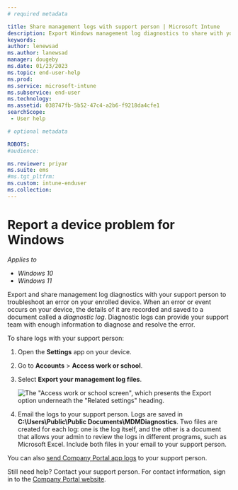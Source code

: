 ```yaml
---
# required metadata

title: Share management logs with support person | Microsoft Intune  
description: Export Windows management log diagnostics to share with your support person for troubleshooting an enrolled device.      
keywords:
author: lenewsad
ms.author: lanewsad
manager: dougeby
ms.date: 01/23/2023
ms.topic: end-user-help
ms.prod:
ms.service: microsoft-intune
ms.subservice: end-user
ms.technology:
ms.assetid: 038747fb-5b52-47c4-a2b6-f9218da4cfe1
searchScope:
 - User help

# optional metadata

ROBOTS:  
#audience:

ms.reviewer: priyar
ms.suite: ems
#ms.tgt_pltfrm:
ms.custom: intune-enduser
ms.collection: 
---
```


# Report a device problem for Windows           

*Applies to*  
- *Windows 10*  
- *Windows 11*  

Export and share management log diagnostics with your support person to troubleshoot an error on your enrolled device. When an error or event occurs on your device, the details of it are recorded and saved to a document called a _diagnostic log_. Diagnostic logs can provide your support team with enough information to diagnose and resolve the error.  

To share logs with your support person:   

1. Open the **Settings** app on your device.  
2. Go to **Accounts** > **Access work or school**.  
3. Select **Export your management log files**.  

   ![The "Access work or school screen", which presents the Export option underneath the "Related settings" heading.](./media/w10-export-logs.png)

4. Email the logs to your support person. Logs are saved in **C:\Users\Public\Public Documents\MDMDiagnostics**. Two files are created for each log: one is the log itself, and the other is a document that allows your admin to review the logs in different programs, such as Microsoft Excel. Include both files in your email to your support person. 

You can also [send Company Portal app logs](send-logs-to-your-it-admin-cp-windows.md) to your support person. 

Still need help? Contact your support person. For contact information, sign in to the [Company Portal website](https://go.microsoft.com/fwlink/?linkid=2010980).  
